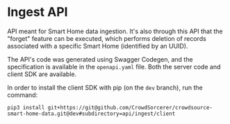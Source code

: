 # Ingest API

API meant for Smart Home data ingestion. It's also through this API that the "forget" feature can be executed, which performs deletion of records associated with a specific Smart Home (identified by an UUID).

The API's code was generated using Swagger Codegen, and the specification is available in the `openapi.yaml` file.
Both the server code and client SDK are available.

In order to install the client SDK with pip (on the `dev` branch), run the command:
```
pip3 install git+https://git@github.com/CrowdSorcerer/crowdsource-smart-home-data.git@dev#subdirectory=api/ingest/client
```
